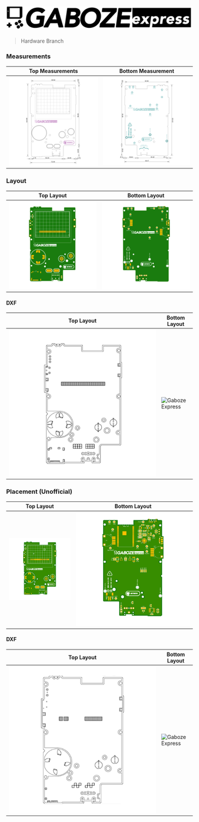 # ![Gaboze Express](Assets/GabozeExpress.png)
> Hardware Branch



### Measurements

| Top Measurements | Bottom Measurement |
| ------------------ | ---------------- |
| ![Gaboze Express](Assets/MeasurementsTop.png) | ![Gaboze Express](Assets/MeasurementsBottom.png) |

### Layout

| Top Layout | Bottom Layout |
| ------------------ | ---------------- |
| ![Gaboze Express](Assets/LayoutTop.png) | ![Gaboze Express](Assets/LayoutBottom.png) |

#### DXF

| Top Layout | Bottom Layout |
| ------------------ | ---------------- |
| ![Gaboze Express](Assets/DxfLayoutTop.png) | ![Gaboze Express](Assets/DxLayoutfBottom.png) |

### Placement (Unofficial)

| Top Layout | Bottom Layout |
| ------------------ | ---------------- |
| ![Gaboze Express](Assets/PlacementTop.png) | ![Gaboze Express](Assets/PlacementBottom.png) |

#### DXF

| Top Layout | Bottom Layout |
| ------------------ | ---------------- |
| ![Gaboze Express](Assets/DxfPlacementTop.png) | ![Gaboze Express](Assets/DxPlacementfBottom.png) |



